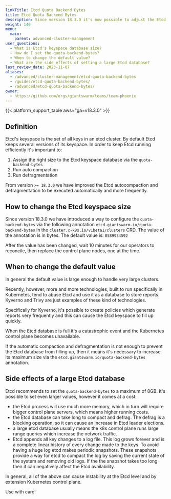 ```yaml
---
linkTitle: Etcd Quota Backend Bytes
title: Etcd Quota Backend Bytes
description: Since version 18.3.0 it's now possible to adjust the Etcd `--quota-backend-bytes` which allows to increase Etcd's keyspace database size.
weight: 140
menu:
  main:
    parent: advanced-cluster-management
user_questions:
  - What is Etcd's keyspace database size?
  - How do I set the quota-backend-bytes?
  - When to change the default value?
  - What are the side effects of setting a large Etcd database?
last_review_date: 2023-11-07
aliases:
  - /advanced/cluster-management/etcd-quota-backend-bytes
  - /guides/etcd-quota-backend-bytes/
  - /advanced/etcd-quota-backend-bytes/
owner:
  - https://github.com/orgs/giantswarm/teams/team-phoenix
---
```


{{< platform_support_table aws="ga=v18.3.0" >}}

## Definition

Etcd's keyspace is the set of all keys in an etcd cluster.
By default Etcd keeps several versions of its keyspace.
In order to keep Etcd running efficiently it's important to:

1. Assign the right size to the Etcd keyspace database via the `quota-backend-bytes`
2. Run auto compaction
3. Run defragmentation

From version `>= 18.3.0` we have improved the Etcd autocompaction and defragmentation to be executed automatically and more frequently.

## How to change the Etcd keyspace size

Since version 18.3.0 we have introduced a way to configure the `quota-backend-bytes` via the following annotation `etcd.giantswarm.io/quota-backend-bytes` in the `cluster.x-k8s.io/v1beta1/clusters` CRD.
The value of the annotation is in bytes.
The default value is: `8589934592`

After the value has been changed, wait 10 minutes for our operators to reconcile, then replace the control plane nodes, one at the time.

## When to change the default value

In general the default value is large enough to handle very large clusters.

Recently, however, more and more technologies, built to run specifically in Kubernetes, tend to abuse Etcd and use it as a database to store reports.
Kyverno and Trivy are just examples of these kind of technologies.

Specifically for Kyverno, it's possible to create policies which generate reports very frequently and this can cause the Etcd keyspace to fill up quickly.

When the Etcd database is full it's a catastrophic event and the Kubernetes control plane becomes unavailable.

If the automatic compaction and defragmentation is not enough to prevent the Etcd database from filling up, then it means it's necessary to increase its maximum size via the `etcd.giantswarm.io/quota-backend-bytes` annotation.

## Side effects of a large Etcd database

Etcd recommends to set the `quota-backend-bytes` to a maximum of 8GB.
It's possible to set even larger values, however it comes at a cost:

- the Etcd process will use much more memory, which in turn will require bigger control plane servers, which means higher running costs.
- the Etcd database can take long to compact and defrag. The defrag is a blocking operation, so it can cause an increase in Etcd leader elections.
- a large etcd database usually means the k8s control plane runs large range queries which increase the network traffic.
- Etcd appends all key changes to a log file. This log grows forever and is a complete linear history of every change made to the keys. To avoid having a huge log etcd makes periodic snapshots. These snapshots provide a way for etcd to compact the log by saving the current state of the system and removing old logs. If the the snapshot takes too long then it can negatively affect the Etcd availability.

In general, all of the above can cause instability at the Etcd level and by extension Kubernetes control plane.

Use with care!
